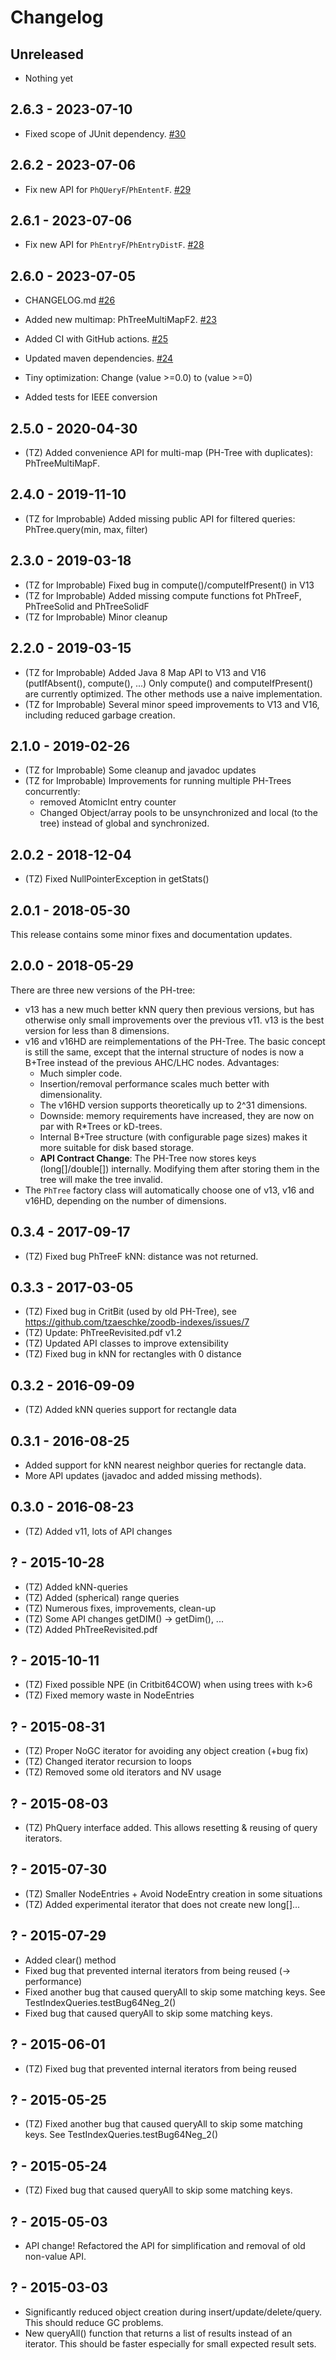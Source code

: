 # Changelog

## Unreleased

- Nothing yet

## 2.6.3 - 2023-07-10

- Fixed scope of JUnit dependency. [#30](https://github.com/tzaeschke/phtree/pull/30)

## 2.6.2 - 2023-07-06

- Fix new API for `PhQUeryF`/`PhEntentF`. [#29](https://github.com/tzaeschke/phtree/pull/29)

## 2.6.1 - 2023-07-06

- Fix new API for `PhEntryF`/`PhEntryDistF`. [#28](https://github.com/tzaeschke/phtree/pull/28)

## 2.6.0 - 2023-07-05

- CHANGELOG.md [#26](https://github.com/tzaeschke/phtree/pull/26)
- Added new multimap: PhTreeMultiMapF2. [#23](https://github.com/tzaeschke/phtree/pull/23)
- Added CI with GitHub actions. [#25](https://github.com/tzaeschke/phtree/pull/25)
- Updated maven dependencies. [#24](https://github.com/tzaeschke/phtree/pull/24)

- Tiny optimization: Change (value >=0.0) to (value >=0)
- Added tests for IEEE conversion

## 2.5.0 - 2020-04-30

- (TZ) Added convenience API for multi-map (PH-Tree with duplicates): PhTreeMultiMapF.

## 2.4.0 - 2019-11-10

- (TZ for Improbable) Added missing public API for filtered queries: PhTree.query(min, max, filter)

## 2.3.0 - 2019-03-18

- (TZ for Improbable) Fixed bug in compute()/computeIfPresent() in V13
- (TZ for Improbable) Added missing compute functions fot PhTreeF, PhTreeSolid and PhTreeSolidF
- (TZ for Improbable) Minor cleanup

## 2.2.0 - 2019-03-15

- (TZ for Improbable) Added Java 8 Map API to V13 and V16 (putIfAbsent(), compute(), ...)
  Only compute() and computeIfPresent() are currently optimized. The other methods use a naive implementation.
- (TZ for Improbable) Several minor speed improvements to V13 and V16, including reduced garbage creation.

## 2.1.0 - 2019-02-26

- (TZ for Improbable) Some cleanup and javadoc updates
- (TZ for Improbable) Improvements for running multiple PH-Trees concurrently:
    - removed AtomicInt entry counter
    - Changed Object/array pools to be unsynchronized and local (to the tree) instead of global and synchronized.

## 2.0.2 - 2018-12-04

- (TZ) Fixed NullPointerException in getStats()

## 2.0.1 - 2018-05-30

This release contains some minor fixes and documentation updates.

## 2.0.0 - 2018-05-29

There are three new versions of the PH-tree:

- v13 has a new much better kNN query then previous versions, but has otherwise only small improvements over
  the previous v11. v13 is the best version for less than 8 dimensions.
- v16 and v16HD are reimplementations of the PH-Tree. The basic concept is still the same, except that the internal
  structure of nodes is now a B+Tree instead of the previous AHC/LHC nodes. Advantages:
    * Much simpler code.
    * Insertion/removal performance scales much better with dimensionality.
    * The v16HD version supports theoretically up to 2^31 dimensions.
    * Downside: memory requirements have increased, they are now on par with R*Trees or kD-trees.
    * Internal B+Tree structure (with configurable page sizes) makes it more suitable for disk based storage.
    * **API Contract Change**: The PH-Tree now stores keys (long[]/double[]) internally. Modifying them
      after storing them in the tree will make the tree invalid.
- The `PhTree` factory class will automatically choose one of v13, v16 and v16HD, depending on the number of dimensions.

## 0.3.4 - 2017-09-17

- (TZ) Fixed bug PhTreeF kNN: distance was not returned.

## 0.3.3 - 2017-03-05

- (TZ) Fixed bug in CritBit (used by old PH-Tree), see
  https://github.com/tzaeschke/zoodb-indexes/issues/7
- (TZ) Update: PhTreeRevisited.pdf v1.2
- (TZ) Updated API classes to improve extensibility
- (TZ) Fixed bug in kNN for rectangles with 0 distance

## 0.3.2 - 2016-09-09

- (TZ) Added kNN queries support for rectangle data

## 0.3.1 - 2016-08-25

- Added support for kNN nearest neighbor queries for rectangle data.
- More API updates (javadoc and added missing methods).

## 0.3.0 - 2016-08-23

- (TZ) Added v11, lots of API changes

## ? - 2015-10-28

- (TZ) Added kNN-queries
- (TZ) Added (spherical) range queries
- (TZ) Numerous fixes, improvements, clean-up
- (TZ) Some API changes getDIM() -> getDim(), ...
- (TZ) Added PhTreeRevisited.pdf

## ? - 2015-10-11

- (TZ) Fixed possible NPE (in Critbit64COW) when using trees with k>6
- (TZ) Fixed memory waste in NodeEntries

## ? - 2015-08-31

- (TZ) Proper NoGC iterator for avoiding any object creation (+bug fix)
- (TZ) Changed iterator recursion to loops
- (TZ) Removed some old iterators and NV usage

## ? - 2015-08-03

- (TZ) PhQuery interface added. This allows resetting & reusing of query iterators.

## ? - 2015-07-30

- (TZ) Smaller NodeEntries + Avoid NodeEntry creation in some situations
- (TZ) Added experimental iterator that does not create new long[]...

## ? - 2015-07-29

- Added clear() method
- Fixed bug that prevented internal iterators from being reused (-> performance)
- Fixed another bug that caused queryAll to skip some matching keys.
  See TestIndexQueries.testBug64Neg_2()
- Fixed bug that caused queryAll to skip some matching keys.

## ? - 2015-06-01

- (TZ) Fixed bug that prevented internal iterators from being reused

## ? - 2015-05-25

- (TZ) Fixed another bug that caused queryAll to skip some matching keys.
  See TestIndexQueries.testBug64Neg_2()

## ? - 2015-05-24

- (TZ) Fixed bug that caused queryAll to skip some matching keys.

## ? - 2015-05-03

- API change! Refactored the API for simplification and removal of old non-value API.

## ? - 2015-03-03

- Significantly reduced object creation during insert/update/delete/query. This should reduce
  GC problems.
- New queryAll() function that returns a list of results instead of an iterator. This should
  be faster especially for small expected result sets.
 